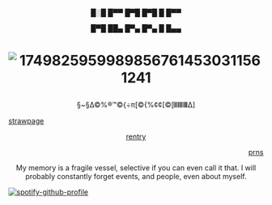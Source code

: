 <p align="center"> █░█ █▀▀ █▀█ █▀█ █ █▀▀
<p align="center"> █▀█ ██▄ █▀▄ █▀▄ █ █▄▄
 
# <p align="center"> ![17498259599898567614530311561241](https://github.com/user-attachments/assets/ce17320d-b248-45e4-b056-2e6d50310633)


 <p align="center"> §~§∆©%®™©{÷π[©{%¢¢[©[𝄃𝄃𝄂𝄂𝄀𝄁𝄃𝄂𝄂𝄃∆]

  [strawpage](https://herr-ic.straw.page/) <p align="center"> [rentry](https://rentry.co/cartoonia) <p align="right"> [prns](https://en.pronouns.page/@animatish)



<p align="center"> My memory is a fragile vessel, selective if you can even call it that. I will probably constantly forget events, and people, even about myself.

[![spotify-github-profile](https://spotify-github-profile.kittinanx.com/api/view?uid=31ocx5nuhqpzhylmbpjmm5t6cubm&cover_image=true&theme=novatorem&show_offline=true&background_color=ffffff&interchange=true&bar_color=246dff&bar_color_cover=false)](https://spotify-github-profile.kittinanx.com/api/view?uid=31ocx5nuhqpzhylmbpjmm5t6cubm&redirect=true)
